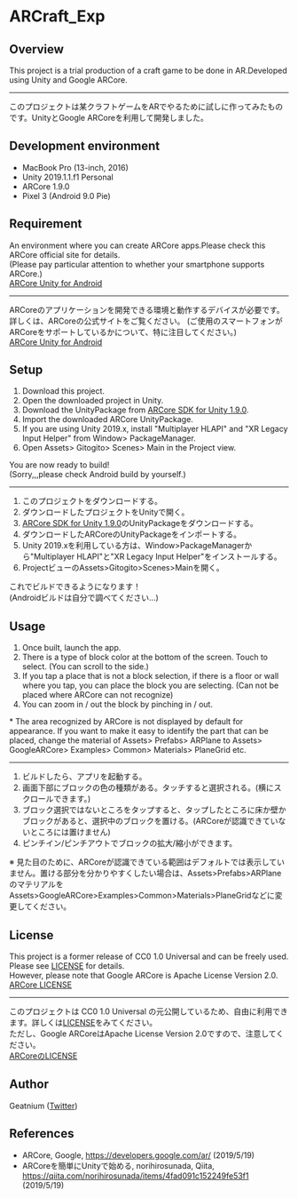 # ARCraft_Exp

## Overview

This project is a trial production of a craft game to be done in AR.Developed using Unity and Google ARCore.

***

このプロジェクトは某クラフトゲームをARでやるために試しに作ってみたものです。UnityとGoogle ARCoreを利用して開発しました。

## Development environment

* MacBook Pro (13-inch, 2016)
* Unity 2019.1.1.f1 Personal
* ARCore 1.9.0
* Pixel 3 (Android 9.0 Pie)

## Requirement

An environment where you can create ARCore apps.Please check this ARCore official site  for details.  
(Please pay particular attention to whether your smartphone supports ARCore.)  
[ARCore Unity for Android](https://developers.google.com/ar/develop/unity/quickstart-android)

***

ARCoreのアプリケーションを開発できる環境と動作するデバイスが必要です。詳しくは、ARCoreの公式サイトをご覧ください。
(ご使用のスマートフォンがARCoreをサポートしているかについて、特に注目してください。)  
[ARCore Unity for Android](https://developers.google.com/ar/develop/unity/quickstart-android)

## Setup

1. Download this project.
2. Open the downloaded project in Unity.
3. Download the UnityPackage from [ARCore SDK for Unity 1.9.0](https://github.com/google-ar/arcore-unity-sdk/releases).
4. Import the downloaded ARCore UnityPackage.
5. If you are using Unity 2019.x, install "Multiplayer HLAPI" and "XR Legacy Input Helper" from Window> PackageManager.
6. Open Assets> Gitogito> Scenes> Main in the Project view.

You are now ready to build!  
(Sorry,,,please check Android build by yourself.)

***

1. このプロジェクトをダウンロードする。
2. ダウンロードしたプロジェクトをUnityで開く。
3. [ARCore SDK for Unity 1.9.0](https://github.com/google-ar/arcore-unity-sdk/releases)のUnityPackageをダウンロードする。
4. ダウンロードしたARCoreのUnityPackageをインポートする。
5. Unity 2019.xを利用している方は、Window>PackageManagerから"Multiplayer HLAPI"と"XR Legacy Input Helper"をインストールする。
6. ProjectビューのAssets>Gitogito>Scenes>Mainを開く。

これでビルドできるようになります！  
(Androidビルドは自分で調べてください...)

## Usage

1. Once built, launch the app.
2. There is a type of block color at the bottom of the screen. Touch to select. (You can scroll to the side.)
3. If you tap a place that is not a block selection, if there is a floor or wall where you tap, you can place the block you are selecting. (Can not be placed where ARCore can not recognize)
4. You can zoom in / out the block by pinching in / out.
  
\* The area recognized by ARCore is not displayed by default for appearance. If you want to make it easy to identify the part that can be placed, change the material of Assets> Prefabs> ARPlane to Assets> GoogleARCore> Examples> Common> Materials> PlaneGrid etc.

***

1. ビルドしたら、アプリを起動する。
2. 画面下部にブロックの色の種類がある。タッチすると選択される。(横にスクロールできます。)
3. ブロック選択ではないところをタップすると、タップしたところに床か壁かブロックがあると、選択中のブロックを置ける。(ARCoreが認識できていないところには置けません)
4. ピンチイン/ピンチアウトでブロックの拡大/縮小ができます。

※ 見た目のために、ARCoreが認識できている範囲はデフォルトでは表示していません。置ける部分を分かりやすくしたい場合は、Assets>Prefabs>ARPlaneのマテリアルをAssets>GoogleARCore>Examples>Common>Materials>PlaneGridなどに変更してください。

## License

This project is a former release of CC0 1.0 Universal and can be freely used. Please see [LICENSE](https://github.com/BushCloversHigh/ARCraft_Exp/blob/master/LICENSE) for details.  
However, please note that Google ARCore is Apache License Version 2.0.  
[ARCore LICENSE](https://github.com/google-ar/arcore-unity-sdk/blob/master/LICENSE)

***

このプロジェクトは CC0 1.0 Universal の元公開しているため、自由に利用できます。詳しくは[LICENSE](https://github.com/BushCloversHigh/ARCraft_Exp/blob/master/LICENSE)をみてください。  
ただし、Google ARCoreはApache License Version 2.0ですので、注意してください。  
[ARCoreのLICENSE](https://github.com/google-ar/arcore-unity-sdk/blob/master/LICENSE)

## Author

Geatnium ([Twitter](https://twitter.com/geatnium))

## References

* ARCore, Google, https://developers.google.com/ar/ (2019/5/19)
* ARCoreを簡単にUnityで始める, norihirosunada, Qiita, https://qiita.com/norihirosunada/items/4fad091c152249fe53f1 (2019/5/19)
